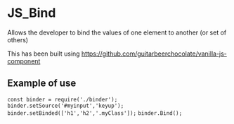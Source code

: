# JS_Bind
Allows the developer to bind the values of one element to another (or set of others)

This has been built using https://github.com/guitarbeerchocolate/vanilla-js-component
## Example of use
`const binder = require('./binder');`
`binder.setSource('#myinput','keyup');`
`binder.setBinded(['h1','h2','.myClass']);`
`binder.Bind();`
